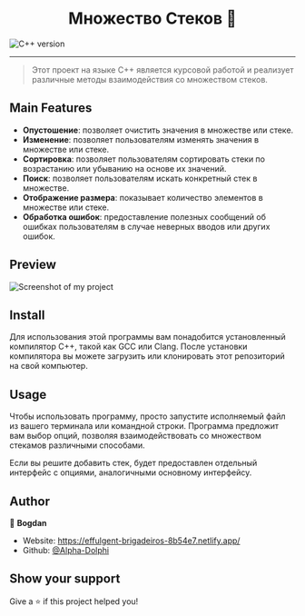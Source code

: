 <h1 align="center">Множество Стеков 👋</h1>

![С++ version](https://img.shields.io/badge/С++-v20-blue)

---

> Этот проект на языке C++ является курсовой работой и реализует различные методы взаимодействия со множеством стеков.

## Main Features

- **Опустошение**: позволяет очистить значения в множестве или стеке.
- **Изменение**: позволяет пользователям изменять значения в множестве или стеке.
- **Сортировка**: позволяет пользователям сортировать стеки по возрастанию или убыванию на основе их значений.
- **Поиск**: позволяет пользователям искать конкретный стек в множестве.
- **Отображение размера**: показывает количество элементов в множестве или стеке.
- **Обработка ошибок**: предоставление полезных сообщений об ошибках пользователям в случае неверных вводов или других ошибок. 


## Preview

![Screenshot of my project]([https://lh3.googleusercontent.com/v8J3J-M5cCMl4qugg-Ovp3Br3FoSdcIWcrc2VmHa-fmdxg2nJMFtEHHQ6yuKmkXjmoZ8FnHB8rVZaJH-_Pf01Wp_rwH2Fp3BHisaIAXOq-mF4NlCnY-Sudiso3sawzS0vZGD-uIJZvwFXCpt3uowvFDY8akmWZRBSjWvGUcNVauvLew_tdcJEXMN-TmnUgf53lxROVXO6T8-O0EGhwE6XGaHPiAlMH4MA4-kMsz3_zWNbBvwJ6V4vxHXSLU_5lhpZws17egXQRnLzcIAL8hw_ynREm0mlTxPbUhbnBonhgMDhaxjmitrvcJTfKhBsv_CnpsXM2baCMRErXNHX6fagYkEJ0w4LLQDa0VW2yvlSXBFUOTNqCC82AQI6BmGG96GRUO5D3OOkzxonA-9sJi8b67HPwxLO_27VVogI-ZQkSiStQjyyE590ukVPxrdulrD3UncVdzAGlCWI0qC0WhqSkkGBw438eaLMy94I7xGlscOXnupydmRegIqM2baJMm8blRo-GlP_L46d75-k9P8l-Xw9O1Uy2uV9VPxm2-ZmyWUmR32-N3wwL4plzjYNRm13I-g75PoxJhKMAd7VOYjLxcBQYq9a0oEtY9u18vTM-nY4ABgbBk3B9J9-ZKgzTKQKAtdsLYF9RQikrT42FXaphDoSO8pR7Rl9iPU4pIxaW1Ayhb8r00j1ab-QPgKpF7_vGw-1A13waxUWwm0SALXl5R8EX-7eK5VWq-7dgtPMV81jttEUs8fkIOQAzH25wBfORSR7yNG07qgEWG6o0vqUt2eXi1tGndIpSgc0Rg6JbobJEVumAhgAUg6x9t8LVLV9rvonfpi2fr0jNWNEIGlkAOuBkExzKw3tEfUmbWHvE0uh_i9KsgdDrqyOXGBdgppBLw0ZPKWnSJfeS48mETSzmbXZRqokpbmTieA3F7z5CuHpQn_CadcB4P-kWXp9SWpbce4aM1rykg7tyeBvjtg=w1147-h777-s-no?authuser=0](https://lh3.googleusercontent.com/r6PYiqEURx4lU5-N3hRojEsaU3kWF0t61t0riCxvalwUnLJbCXBoO5sWP_CMBCibWH320Xh72duuiQwKEQ0ZlAYNUAg70wCmWT4Pxzrzzecd79XUPGyFegpo72GlVYb5O_wyt1vWnTdRrwpCvSkVCfm8-NNegQ2aXkqI7vSGDo2sesBfwm6Sbhqinzv5kc_p-OavhN8VrqCUrjHO9gN-k38wEef3wVAjdxbedZwX_xcquz0nQIm5CJMRByHwbR3Wg9qXHi7ihlNyJMoi08R3r0uOqIUZVl_0BCg-50S8Ia7uoOmDQ5_WndzdxwOLie2ePQC87iul8dERipFSLJzoS9V8LKp2sDbm-Sr2Dg-bafk5FuP28g50_XgEuPdGtLncEhxxH18OXDIShefK5LKAkrW0qXgi4mZmiUUy3jn7vLrsGJFwaklhYe1AuXDXSi7dhwDvkwcHnhtn3W90sje6IT0leOpAukn5V-rtuxkAA9jIDJocKrnpBrlxrpBtKQsA2LurcN8FVUlOfTuGtJjSRmOjPn62ffCWHNRPRY2wsf0Ux9CB2EntLDeMBk_G5HQiw28kjihVoBpejLiEoyIrpzevUikosKkOMIlhMc-Ov_Fvwfnqn8rHOK3MZhxNXj5zQ5IQtDlYTwohcurYtCmZjaVHHjdjatSvJ_rwnjCCl1_sGV-i8_QgyrHbKjkxLr2g2ybsOritJnDDEpKmJqgokvDMqtdcsS5KbeSzZSErDChs3ZKdednKTPg6CBDSS_seTgzdZ4GMS08h2Vm9elsF1m_aKP7WCldfvWyoUiaZ9OrvYmubXkL4k09KEKu0bBGajdC4jurPRkmIVCDAupXfOV3pDUpy-thIgFpZc8XarR0tOUP3ZTA-RGX0hZuLeG6J4He8DGsGA13V_u65UMUoxfyXIKlnvkVMv5C1nHAT4bLKJ_sXBIocEiwQbw-D4sPtOkrNMhTlhCf1eP_w2lIG=w543-h522-s-no?authuser=0))

## Install

Для использования этой программы вам понадобится установленный компилятор C++, такой как GCC или Clang. После установки компилятора вы можете загрузить или клонировать этот репозиторий на свой компьютер.

## Usage

Чтобы использовать программу, просто запустите исполняемый файл из вашего терминала или командной строки. Программа предложит вам выбор опций, позволяя взаимодействовать со множеством стекамов различными способами.

Если вы решите добавить стек, будет предоставлен отдельный интерфейс с опциями, аналогичными основному интерфейсу.

## Author

👤 **Bogdan**

* Website: https://effulgent-brigadeiros-8b54e7.netlify.app/
* Github: [@Alpha-Dolphi](https://github.com/Alpha-Dolphi)

## Show your support

Give a ⭐️ if this project helped you!
